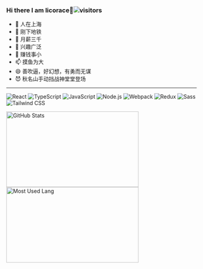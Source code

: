 ### Hi there I am licorace👋![visitors](https://visitor-badge-reloaded.herokuapp.com/badge?page_id=licorace.licorace&color=00cf00)

- 🔭 人在上海
- 🌱 刚下地铁
- 👯 月薪三千
- 🤔 兴趣广泛
- 💬 赚钱事小
- 📫 摸鱼为大
- 😄 善吹逼，好幻想，有勇而无谋
- 😈 秋名山手动挡战神堂堂登场
-----

![React](https://img.shields.io/badge/-React-666666?style=flat&logo=react)
![TypeScript](https://img.shields.io/badge/-TypeScript-666666?style=flat&logo=typescript)
![JavaScript](https://img.shields.io/badge/-JavaScript-666666?style=flat&logo=javascript)
![Node.js](https://img.shields.io/badge/-Node-666666?style=flat&logo=node.js)
![Webpack](https://img.shields.io/badge/-Webpack-666666?style=flat&logo=webpack)
![Redux](https://img.shields.io/badge/-Redux-666666?style=flat&logo=redux)
![Sass](https://img.shields.io/badge/-Sass-666666?style=flat&logo=sass)
![Tailwind CSS](https://img.shields.io/badge/-Tailwind%20CSS-666666?style=flat&logo=tailwindcss)

<div>
<a href="https://github.com/licorace">
  <img width="350px" height="200px" alt="GitHub Stats" src="https://github-readme-stats.vercel.app/api?username=licorace&show_icons=true&include_all_commits=true&theme=great-gatsby"/>
</a>
<a href="https://github.com/licorace">
  <img width="350px" height="200px" alt="Most Used Lang" src="https://github-readme-stats.vercel.app/api/top-langs/?username=licorace&layout=compact&theme=radical&bg_color=30,c6ffdd,fbd786,f7797d&text_color=03001e&title_color=29323c"/>
</a>
</div>


